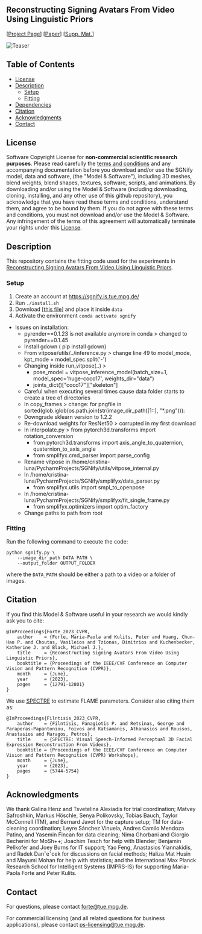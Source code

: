 ## Reconstructing Signing Avatars From Video Using Linguistic Priors

[[Project Page](https://sgnify.is.tue.mpg.de/)] 
[[Paper](https://openaccess.thecvf.com/content/CVPR2023/papers/Forte_Reconstructing_Signing_Avatars_From_Video_Using_Linguistic_Priors_CVPR_2023_paper.pdf)]
[[Supp. Mat.](https://openaccess.thecvf.com/content/CVPR2023/supplemental/Forte_Reconstructing_Signing_Avatars_CVPR_2023_supplemental.pdf)]

![Teaser](https://sgnify.is.tue.mpg.de/media/upload/teaser.png)

## Table of Contents
  * [License](#license)
  * [Description](#description)
    * [Setup](#setup)
    * [Fitting](#fitting)
  * [Dependencies](#dependencies)
  * [Citation](#citation)
  * [Acknowledgments](#acknowledgments)
  * [Contact](#contact)


## License

Software Copyright License for **non-commercial scientific research purposes**.
Please read carefully the [terms and conditions](https://github.com/MPForte/sgnify/blob/master/LICENSE) and any accompanying documentation before you download and/or use the SGNify model, data and software, (the "Model & Software"), including 3D meshes, blend weights, blend shapes, textures, software, scripts, and animations. By downloading and/or using the Model & Software (including downloading, cloning, installing, and any other use of this github repository), you acknowledge that you have read these terms and conditions, understand them, and agree to be bound by them. If you do not agree with these terms and conditions, you must not download and/or use the Model & Software. Any infringement of the terms of this agreement will automatically terminate your rights under this [License](./LICENSE).

## Description

This repository contains the fitting code used for the experiments in [Reconstructing Signing Avatars From Video Using Linguistic Priors](https://sgnify.is.tue.mpg.de/).

### Setup
1. Create an account at https://sgnify.is.tue.mpg.de/
2. Run `./install.sh`
3. Download [[this file](https://1drv.ms/u/s!AimBgYV7JjTlgS5rLeRAJiWobCdh?e=41GsDd)] and place it inside `data`
4. Activate the environment `conda activate sgnify`


* Issues on installation:
  * pyrender==0.1.23 is not available anymore in conda > changed to pyrender==0.1.45
  * Install gdown ( pip install gdown)
  * From vitpose/utils/../inference.py > change line 49 to model_mode, kpt_mode = model_spec.split('-') 
  * Changing inside run_vitpose(..) >
    * pose_model = vitpose_inference_model(batch_size=1, model_spec='huge-coco17', weights_dir="data")
    * joints_dict()["coco17"]["skeleton"]
  * Careful when executing several times cause data folder starts to create a tree of directories
  * In copy_frames > change: for pngfile in sorted(glob.iglob(os.path.join(str(image_dir_path)[1::], "*.png"))):
  * Downgrade sklearn version to 1.2.2
  * Re-download weights for ResNet50 > corrupted in my first download
  * In interpolate.py > from pytorch3d.transforms import rotation_conversion
    * from pytorch3d.transforms import axis_angle_to_quaternion, quaternion_to_axis_angle
    * from smplifyx.cmd_parser import parse_config
  * Rename vitpose in /home/cristina-luna/PycharmProjects/SGNify/utils/vitpose_internal.py
  * In /home/cristina-luna/PycharmProjects/SGNify/smplifyx/data_parser.py
    * from smplifyx.utils import smpl_to_openpose
  * In /home/cristina-luna/PycharmProjects/SGNify/smplifyx/fit_single_frame.py
    * from smplifyx.optimizers import optim_factory
  * Change paths to path from root


### Fitting 
Run the following command to execute the code:
```Shell
python sgnify.py \
    --image_dir_path DATA_PATH \
    --output_folder OUTPUT_FOLDER
```
where the `DATA_PATH` should be either a path to a video or a folder of images.

## Citation

If you find this Model & Software useful in your research we would kindly ask you to cite:

```
@InProceedings{Forte_2023_CVPR,
    author    = {Forte, Maria-Paola and Kulits, Peter and Huang, Chun-Hao P. and Choutas, Vasileios and Tzionas, Dimitrios and Kuchenbecker, Katherine J. and Black, Michael J.},
    title     = {Reconstructing Signing Avatars From Video Using Linguistic Priors},
    booktitle = {Proceedings of the IEEE/CVF Conference on Computer Vision and Pattern Recognition (CVPR)},
    month     = {June},
    year      = {2023},
    pages     = {12791-12801}
}
```

We use [SPECTRE](https://github.com/filby89/spectre) to estimate FLAME parameters. Consider also citing them as:
```
@InProceedings{Filntisis_2023_CVPR,
    author    = {Filntisis, Panagiotis P. and Retsinas, George and Paraperas-Papantoniou, Foivos and Katsamanis, Athanasios and Roussos, Anastasios and Maragos, Petros},
    title     = {SPECTRE: Visual Speech-Informed Perceptual 3D Facial Expression Reconstruction From Videos},
    booktitle = {Proceedings of the IEEE/CVF Conference on Computer Vision and Pattern Recognition (CVPR) Workshops},
    month     = {June},
    year      = {2023},
    pages     = {5744-5754}
}
```

## Acknowledgments

We thank Galina Henz and Tsvetelina Alexiadis for trial coordination; Matvey Safroshkin, Markus Höschle, Senya Polikovsky, Tobias Bauch, Taylor McConnell (TM), and Bernard Javot for the capture setup; TM for data-cleaning coordination; Leyre Sánchez Vinuela, Andres Camilo Mendoza Patino, and Yasemin Fincan for data cleaning; Nima Ghorbani and Giorgio Becherini for MoSh++; Joachim Tesch for help with Blender; Benjamin Pellkofer and Joey Burns for IT support; Yao Feng, Anastasios Yiannakidis, and Radek Danˇeˇcek for discussions on facial methods; Haliza Mat Husin and Mayumi Mohan for help with statistics; and the International Max Planck Research School for Intelligent Systems (IMPRS-IS) for supporting Maria-Paola Forte and Peter Kulits.

## Contact

For questions, please contact [forte@tue.mpg.de](mailto:forte@tue.mpg.de). 

For commercial licensing (and all related questions for business applications), please contact [ps-licensing@tue.mpg.de](mailto:ps-licensing@tue.mpg.de).
